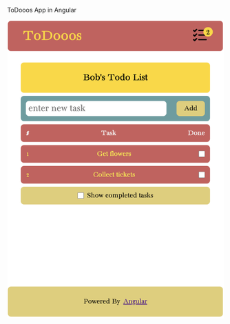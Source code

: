 ToDooos App in Angular

![Screenshot 2023-06-26 at 10.06.57 AM.png](Screenshot%202023-06-26%20at%2010.06.57%20AM.png)
